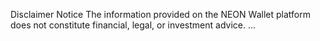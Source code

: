 Disclaimer Notice
The information provided on the NEON Wallet platform does not constitute financial, legal, or investment advice.
...
